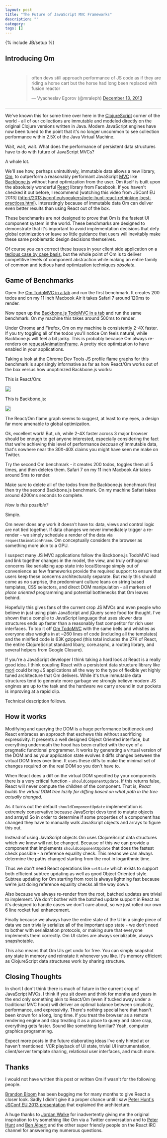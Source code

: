 ```yaml
---
layout: post
title: "The Future of JavaScript MVC Frameworks"
description: ""
category: 
tags: []
---
```

{% include JB/setup %}

## Introducing Om

<div style="padding: 10px 0px 10px 45px; border-bottom: 1px solid
#ccc;">
<blockquote class="twitter-tweet" lang="en"><p>often devs still approach performance of JS code as if they are riding a horse cart but the horse had long been replaced with fusion reactor</p>&mdash; Vyacheslav Egorov (@mraleph) <a href="https://twitter.com/mraleph/statuses/411549064787152896">December 13, 2013</a></blockquote>
<script async src="//platform.twitter.com/widgets.js"
charset="utf-8"></script>
</div>

We've known this for some time over here in the
[ClojureScript](http://github.com/clojure/clojurescript) corner of the
world - all of our collections are immutable and modeled directly on
the original Clojure versions written in Java. Modern JavaScript
engines have now been tuned to the point that it's no longer uncommon
to see collection performance within 2.5X of the Java Virtual Machine.

Wait, wait, wait. What does the performance of persistent data structures have
to do with future of JavaScript MVCs?

A whole lot.

We'll see how, perhaps unintuitively, immutable data allows a new
library, [Om](http://github.com/swannodette/om), to outperform a
reasonably performant JavaScript
[MVC](http://en.wikipedia.org/wiki/Model-view-controller) like
[Backbone.js](http://backbonejs.org) without hand optimization from
the user. Om itself is built upon the absolutely wonderful
[React](http://facebook.github.io/react/) library from Facebook. If
you haven't checked it out before, I
recommend [watching this video from JSConf EU 2013]
(http://2013.jsconf.eu/speakers/pete-hunt-react-rethinking-best-practices.html).
Interestingly because of immutable data Om can deliver even better results
than using React out of the box.

These benchmarks are not designed to prove that Om is the fastest
UI component system in the world. These benchmarks are
designed to demonstrate that it's important to avoid implementation
decisions that defy global optimization or leave so little guidance
that users will inevitably make these same problematic design
decisions themselves.

Of course you can correct these issues in your client side application
on a
[tedious case by case basis](http://blog.scalyr.com/2013/10/31/angularjs-1200ms-to-35ms/),
but the whole point of Om is to deliver competitive levels of
component abstraction while making an entire family of common and
tedious hand optimization techniques *obsolete*.

## Game of Benchmarks

Open the [Om TodoMVC in a tab](http://swannodette.github.io/todomvc/labs/architecture-examples/om/index.html) and run the first benchmark. It
creates 200 todos and on my 11 inch Macbook Air it takes Safari 7 around
120ms to render.

Now open up the [Backbone.js TodoMVC in a tab](http://swannodette.github.io/todomvc/architecture-examples/backbone/index.html) and run the same
 benchmark.  On my machine this takes around 500ms to render.

Under Chrome and Firefox, Om on my machine is consistently 2-4X
faster. If you try toggling all of the todos you'll notice
Om feels natural, while Backbone.js will feel a bit janky. This is
probably because Om always re-renders on
[requestAnimationFrame](http://www.paulirish.com/2011/requestanimationframe-for-smart-animating/). A
pretty nice optimization to have enabled in your applications.

Taking a look at the Chrome Dev Tools JS profile flame graphs for this benchmark
is suprisingly informative as far as how React/Om works out of the box
versus how unoptimzed Backbone.js works:

This is React/Om:

<img style="border: 1px solid #ccc" src="/assets/images/om.jpg" />

This is Backbone.js:

<img style="border: 1px solid #ccc" src="/assets/images/bb.jpg" />

The React/Om flame graph seems to suggest, at least to my eyes, a
design far more amenable to global optimization.

Ok, excellent work! But, uh, while 2-4X faster across 3 major browser
should be enough to get anyone interested, especially considering the
fact that we're achieving this level of performance *because of* immutable
data, that's nowhere near the 30X-40X claims you might have
seen me make on Twitter.

Try the second Om benchmark - it creates 200 todos, toggles them all 5
times, and then deletes them. Safari 7 on my 11 inch Macbook Air takes around
5ms to render.

Make sure to delete all of the todos from the Backbone.js benchmark
first then try the second Backbone.js benchmark. On my machine
Safari takes around 4200ms seconds to complete.

*How is this possible?*

Simple.

Om never does any work it doesn't have to: data, views and control
logic are not tied together. If data changes we never immediately
trigger a re-render - we simply schedule a render of the data via
`requestAnimationFrame`. Om conceptually considers the browser as
something more akin to a GPU.

I suspect many JS MVC applications follow the Backbone.js TodoMVC lead
and link together changes in the model, the view, and truly orthogonal
concerns like serializing app state into localStorage simply out of
convenience as few frameworks provide the required support to ensure
that users keep these concerns architecturally separate. But really
this should come as no surprise, the predominant culture leans on
string based templates, CSS selectors, and direct DOM manipulation -
all markers of *place oriented* programming and potential bottlenecks
that Om leaves behind.

Hopefully this gives fans of the current crop JS MVCs and even people
who believe in just using plain JavaScript and jQuery some food for
thought. I've shown that a compile to JavaScript language that uses
slower data structures ends up faster than a reasonably fast
competitor for rich user interfaces. To top it off
[Om TodoMVC](http://github.com/swannodette/todomvc/blob/gh-pages/labs/architecture-examples/om/src/todomvc/app.cljs)
with the same bells and whistles as everyone else weighs in at ~260 lines
of code (including all the templates) and the minified code is 63K
gzipped (this total includes the 27K of React, the entire
ClojureScript standard libary, core.async, a routing library, and
several helpers from Google Closure).

If you're a JavaScript developer I think taking a hard look at React
is a really good idea. I think coupling React with a persistent data
structure library like [mori](http://swannodette.github.io/mori/)
could bring JS applications all the way to the type of flexible yet
highly tuned architecture that Om delivers. While it's true immutable
data structures tend to generate more garbage we strongly believe
modern JS engines are up to the task and the hardware we carry around
in our pockets is improving at a rapid clip.

Technical description follows.

## How it works

Modifying and querying the DOM is a huge performance bottleneck and
React embraces an approach that eschews this without sacrificing
expressivity. It presents a well designed Object Oriented interface,
but everything underneath the hood has been crafted with the eye of a
pragmatic functional programmer. It works by generating a virtual
version of the DOM and as your application state evolves it diffs changes
between the virtual DOM trees over time. It uses these diffs to make
the minimal set of changes required on the real DOM so you don't have to.

When React does a diff on the virtual DOM specified by your components
there is a very critical function - `shouldComponentUpdate`. If this
returns false, React will never compute the children of the
component. That is, *React builds the virtual DOM tree lazily for
diffing based on what path in the tree actually changed*.

As it turns out the default `shouldComponentUpdate` implementation is
extremely conservative because JavaScript devs tend to mutate
objects and arrays! So in order to determine if some properties of a component
has changed they have to manually walk JavaScript objects and arrays
to figure this out.

Instead of using JavaScript objects Om uses ClojureScript data
structures which we know will not be changed. Because of this we can
provide a component that implements `shouldComponentUpdate` that does
the fastest check possible - a reference equality check. This means we
can always determine the paths changed starting from the root in
logarithmic time.

Thus we don't need React operations like `setState` which
exists to support both efficient subtree updating as well as good
Object Oriented style. Subtree updating for Om
starting from root is always lightning fast because we're just doing
reference equality checks all the way down.

Also because we always re-render from the root, batched updates are
trivial to implement. We don't bother with the batched update support
in React as it's designed to handle cases we don't care about, so we
just rolled our own 6 line rocket fuel enhancement.

Finally because we always have the entire state of the UI in a single
piece of data we can trivially serialize all of the important app
state - we don't need to bother with serialization protocols, or
making sure that everyone implements them correctly. Om UI states are
always serializable, always snapshotable.

This also means that Om UIs get undo for free. You can simply
snapshot any state in memory and reinstate it whenever you like. It's
memory efficient as ClojureScript data structures work by sharing
structure.

## Closing Thoughts

In short I don't think there is much of future in the current crop
of JavaScript MVCs. I think if you sit down and think for months and
years in the end only something akin to React/Om (even if tucked away under
a traditional MVC hood) will deliver an optimal balance between
simplicity, performance, and expressivity. There's
nothing special here that hasn't been known for a long, long
time. If you treat the browser as a remote rendering engine and stop
treating it as a place to query and store crap, everything gets
faster. Sound like something familiar? Yeah, computer graphics
programming.

Expect more posts in the future elaborating ideas I've only hinted at
or haven't mentioned: VCR playback of UI state, trivial UI
instrumentation, client/server template sharing, relational user
interfaces, and much more.

## Thanks

I would not have written this post or written Om if wasn't for the
following people.

[Brandon Bloom](http://twitter.com/brandonbloom) has been bugging me
for many months to give React a closer look. Sadly I didn't give it a
proper chance until I saw
[Peter Hunt's JSConf EU 2013 presentation](http://2013.jsconf.eu/speakers/pete-hunt-react-rethinking-best-practices.html)
that explained the architecture.

A huge thanks to [Jordan Walke](http://twitter.com/jordwalke) for
inadvertently giving me the original inspiration to try something like
Om via a Twitter conversation and to
[Peter Hunt](http://twitter.com/floydophone) and
[Ben Alpert](http://github.com/spicyj) and the other super friendly
people on the React IRC channel for answering my numerous
questions.
